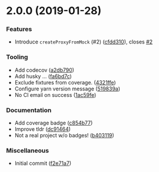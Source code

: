 # 2.0.0 (2019-01-28)

### Features

- Introduce `createProxyFromMock` (#2) ([cfdd310](https://github.com/sebald/jest-mock-proxy/commit/cfdd310)), closes [#2](https://github.com/sebald/jest-mock-proxy/issues/2)

### Tooling

- Add codecov ([a2db790](https://github.com/sebald/jest-mock-proxy/commit/a2db790))
- Add husky ... ([fa6bd7c](https://github.com/sebald/jest-mock-proxy/commit/fa6bd7c))
- Exclude fixtures from coverage. ([4321ffe](https://github.com/sebald/jest-mock-proxy/commit/4321ffe))
- Configure yarn version message ([519839a](https://github.com/sebald/jest-mock-proxy/commit/519839a))
- No CI email on success ([1ac59fe](https://github.com/sebald/jest-mock-proxy/commit/1ac59fe))

### Documentation

- Add coverage badge ([c854b77](https://github.com/sebald/jest-mock-proxy/commit/c854b77))
- Improve tldr ([dc91464](https://github.com/sebald/jest-mock-proxy/commit/dc91464))
- Not a real project w/o badges! ([b403119](https://github.com/sebald/jest-mock-proxy/commit/b403119))

### Miscellaneous

- Initial commit ([f2e71a7](https://github.com/sebald/jest-mock-proxy/commit/f2e71a7))
